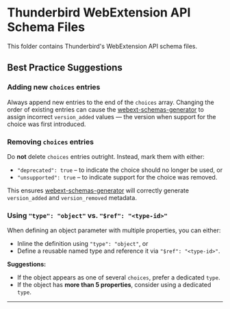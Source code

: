# Thunderbird WebExtension API Schema Files

This folder contains Thunderbird's WebExtension API schema files.

## Best Practice Suggestions

### Adding new `choices` entries

Always append new entries to the end of the `choices` array. Changing the order
of existing entries can cause the [webext-schemas-generator][1] to assign incorrect
`version_added` values — the version when support for the choice was first introduced.

### Removing `choices` entries

Do **not** delete `choices` entries outright. Instead, mark them with either:

- `"deprecated": true` – to indicate the choice should no longer be used, or
- `"unsupported": true` – to indicate support for the choice was removed.

This ensures [webext-schemas-generator][1] will correctly generate `version_added`
and `version_removed` metadata.

### Using `"type": "object"` vs. `"$ref": "<type-id>"`

When defining an object parameter with multiple properties, you can either:

- Inline the definition using `"type": "object"`, or
- Define a reusable named type and reference it via `"$ref": "<type-id>"`.

**Suggestions:**

- If the object appears as one of several `choices`, prefer a dedicated `type`.
- If the object has **more than 5 properties**, consider using a dedicated `type`.

---

[1]: https://github.com/thunderbird/webext-schemas-generator

